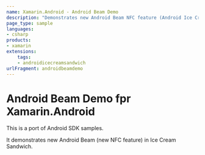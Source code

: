 ```yaml
---
name: Xamarin.Android - Android Beam Demo
description: "Demonstrates new Android Beam NFC feature (Android Ice Cream Sandwich)"
page_type: sample
languages:
- csharp
products:
- xamarin
extensions:
    tags:
    - androidicecreamsandwich
urlFragment: androidbeamdemo
---
```

# Android Beam Demo fpr Xamarin.Android

This is a port of Android SDK samples.

It demonstrates new Android Beam (new NFC feature) in Ice Cream Sandwich.
